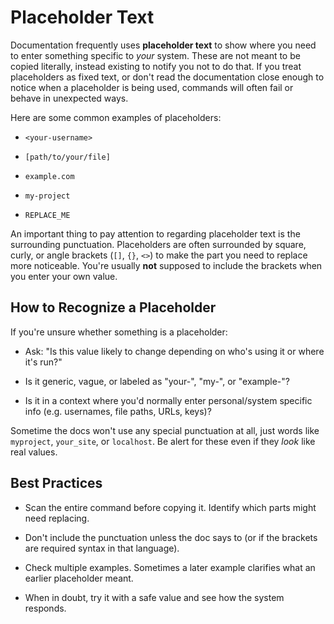 # Placeholder Text
Documentation frequently uses **placeholder text** to show where you need to enter something specific to *your* system. These are not meant to be copied literally, instead existing to notify you not to do that. If you treat placeholders as fixed text, or don't read the documentation close enough to notice when a placeholder is being used, commands will often fail or behave in unexpected ways. 

Here are some common examples of placeholders:

* `<your-username>`

* `[path/to/your/file]`

* `example.com`

* `my-project`

* `REPLACE_ME`

An important thing to pay attention to regarding placeholder text is the surrounding punctuation. Placeholders are often surrounded by square, curly, or angle brackets (`[]`, `{}`, `<>`) to make the part you need to replace more noticeable. You're usually **not** supposed to include the brackets when you enter your own value.

## How to Recognize a Placeholder

If you're unsure whether something is a placeholder:

* Ask: "Is this value likely to change depending on who's using it or where it's run?"

* Is it generic, vague, or labeled as "your-", "my-", or "example-"?

* Is it in a context where you'd normally enter personal/system specific info (e.g. usernames, file paths, URLs, keys)?

Sometime the docs won't use any special punctuation at all, just words like `myproject`, `your_site`, or `localhost`. Be alert for these even if they *look* like real values.

## Best Practices

* Scan the entire command before copying it. Identify which parts might need replacing.

* Don't include the punctuation unless the doc says to (or if the brackets are required syntax in that language).

* Check multiple examples. Sometimes a later example clarifies what an earlier placeholder meant.

* When in doubt, try it with a safe value and see how the system responds.
